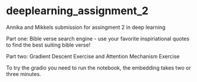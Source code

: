 # deeplearning_assignment_2

Annika and Mikkels submission for assingment 2 in deep learning

Part one: Bible verse search engine - use your favorite inspiriational quotes to find the best suiting bible verse!

Part two: Gradient Descent Exercise and Attention Mechanism Exercise

To try the gradio you need to run the notebook, the embedding takes two or three minutes.
